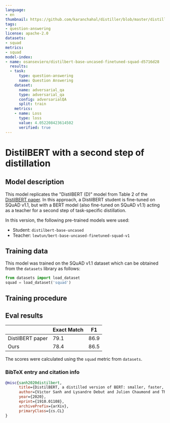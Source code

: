 ```yaml
---
language:
- en
thumbnail: https://github.com/karanchahal/distiller/blob/master/distiller.jpg
tags:
- question-answering
license: apache-2.0
datasets:
- squad
metrics:
- squad
model-index:
- name: osanseviero/distilbert-base-uncased-finetuned-squad-d5716d28
  results:
  - task:
      type: question-answering
      name: Question Answering
    dataset:
      name: adversarial_qa
      type: adversarial_qa
      config: adversarialQA
      split: train
    metrics:
    - name: Loss
      type: loss
      value: 4.052208423614502
      verified: true
---
```


# DistilBERT with a second step of distillation

## Model description

This model replicates the "DistilBERT (D)" model from Table 2 of the [DistilBERT paper](https://arxiv.org/pdf/1910.01108.pdf). In this approach, a DistilBERT student is fine-tuned on SQuAD v1.1, but with a BERT model (also fine-tuned on SQuAD v1.1) acting as a teacher for a second step of task-specific distillation.

In this version, the following pre-trained models were used:

* Student: `distilbert-base-uncased`
* Teacher: `lewtun/bert-base-uncased-finetuned-squad-v1`

## Training data

This model was trained on the SQuAD v1.1 dataset which can be obtained from the `datasets` library as follows:

```python
from datasets import load_dataset
squad = load_dataset('squad')
```

## Training procedure

## Eval results

|                  | Exact Match | F1   |
|------------------|-------------|------|
| DistilBERT paper | 79.1        | 86.9 |
| Ours             | 78.4        | 86.5 |

The scores were calculated using the `squad` metric from `datasets`.

### BibTeX entry and citation info

```bibtex
@misc{sanh2020distilbert,
      title={DistilBERT, a distilled version of BERT: smaller, faster, cheaper and lighter}, 
      author={Victor Sanh and Lysandre Debut and Julien Chaumond and Thomas Wolf},
      year={2020},
      eprint={1910.01108},
      archivePrefix={arXiv},
      primaryClass={cs.CL}
}
```